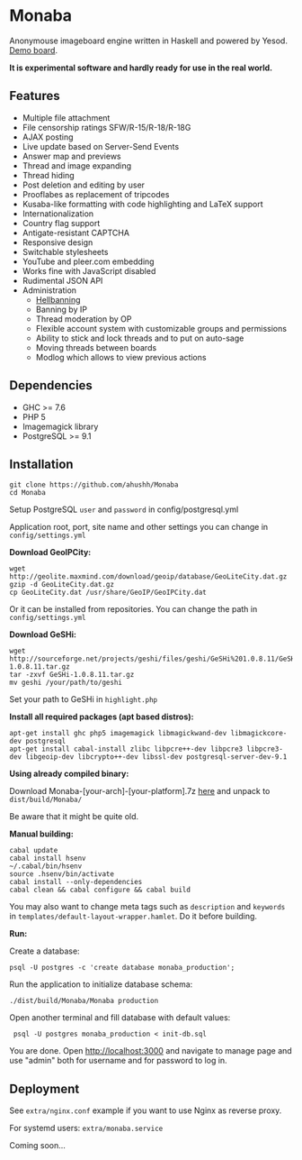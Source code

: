 Monaba
======

Anonymouse imageboard engine written in Haskell and powered by Yesod. [Demo board](http://haibane.ru).

**It is experimental software and hardly ready for use in the real world.**

Features
------
* Multiple file attachment
* File censorship ratings SFW/R-15/R-18/R-18G
* AJAX posting
* Live update based on Server-Send Events
* Answer map and previews
* Thread and image expanding
* Thread hiding
* Post deletion and editing by user
* Prooflabes as replacement of tripcodes
* Kusaba-like formatting with code highlighting and LaTeX support
* Internationalization
* Country flag support
* Antigate-resistant CAPTCHA
* Responsive design
* Switchable stylesheets
* YouTube and pleer.com embedding
* Works fine with JavaScript disabled
* Rudimental JSON API
* Administration
    - [Hellbanning](http://en.wikipedia.org/wiki/Hellbanning)
    - Banning by IP
    - Thread moderation by OP
    - Flexible account system with customizable groups and permissions
    - Ability to stick and lock threads and to put on auto-sage
    - Moving threads between boards
    - Modlog which allows to view previous actions

Dependencies
------
* GHC >= 7.6
* PHP 5
* Imagemagick library
* PostgreSQL >= 9.1

Installation
------

    git clone https://github.com/ahushh/Monaba
    cd Monaba

Setup PostgreSQL `user` and `password` in config/postgresql.yml

Application root, port, site name and other settings you can change in `config/settings.yml`

**Download GeoIPCity:**

    wget http://geolite.maxmind.com/download/geoip/database/GeoLiteCity.dat.gz
    gzip -d GeoLiteCity.dat.gz
    cp GeoLiteCity.dat /usr/share/GeoIP/GeoIPCity.dat

Or it can be installed from repositories. You can change the path in `config/settings.yml`

**Download GeSHi:**

    wget http://sourceforge.net/projects/geshi/files/geshi/GeSHi%201.0.8.11/GeSHi-1.0.8.11.tar.gz
    tar -zxvf GeSHi-1.0.8.11.tar.gz
    mv geshi /your/path/to/geshi

Set your path to GeSHi in `highlight.php`

**Install all required packages (apt based distros):**

    apt-get install ghc php5 imagemagick libmagickwand-dev libmagickcore-dev postgresql
    apt-get install cabal-install zlibc libpcre++-dev libpcre3 libpcre3-dev libgeoip-dev libcrypto++-dev libssl-dev postgresql-server-dev-9.1

**Using already compiled binary:**

Download Monaba-[your-arch]-[your-platform].7z [here](https://github.com/ahushh/Monaba/releases) and unpack to `dist/build/Monaba/`

Be aware that it might be quite old.

**Manual building:**

    cabal update
    cabal install hsenv
    ~/.cabal/bin/hsenv
    source .hsenv/bin/activate
    cabal install --only-dependencies
    cabal clean && cabal configure && cabal build

You may also want to change meta tags such as `description` and `keywords` in `templates/default-layout-wrapper.hamlet`. Do it before building.

**Run:**

Create a database:

    psql -U postgres -c 'create database monaba_production';

Run the application to initialize database schema:

    ./dist/build/Monaba/Monaba production

Open another terminal and fill database with default values:

     psql -U postgres monaba_production < init-db.sql

You are done. Open [http://localhost:3000](http://localhost:3000) and navigate to manage page and use "admin" both for username and for password to log in.

Deployment
------

See `extra/nginx.conf` example if you want to use Nginx as reverse proxy.

For systemd users: `extra/monaba.service`

Coming soon…
